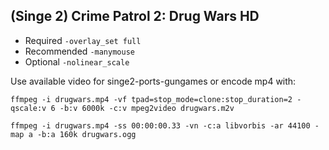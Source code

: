 ## (Singe 2) Crime Patrol 2: Drug Wars HD

* Required `-overlay_set full`
* Recommended `-manymouse`
* Optional `-nolinear_scale`

Use available video for singe2-ports-gungames or encode mp4 with:

    ffmpeg -i drugwars.mp4 -vf tpad=stop_mode=clone:stop_duration=2 -qscale:v 6 -b:v 6000k -c:v mpeg2video drugwars.m2v

    ffmpeg -i drugwars.mp4 -ss 00:00:00.33 -vn -c:a libvorbis -ar 44100 -map a -b:a 160k drugwars.ogg
